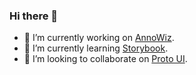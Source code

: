 ### Hi there 👋

- 🔭 I’m currently working on [AnnoWiz](https://www.annotation-ai.com/).
- 🌱 I’m currently learning [Storybook](https://storybook.js.org/).
- 👯 I’m looking to collaborate on [Proto UI](https://github.com/smilee/proto-ui).


<!--
**smilee/smilee** is a ✨ _special_ ✨ repository because its `README.md` (this file) appears on your GitHub profile.

Here are some ideas to get you started:

- 🔭 I’m currently working on ...
- 🌱 I’m currently learning ...
- 👯 I’m looking to collaborate on ...
- 🤔 I’m looking for help with ...
- 💬 Ask me about ...
- 📫 How to reach me: ...
- 😄 Pronouns: ...
- ⚡ Fun fact: ...
-->
